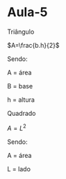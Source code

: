 # Aula-5
Triângulo

$A=\frac{b.h}{2}$

Sendo:

A = área

B = base

h = altura


Quadrado


$A=L^{2}$

Sendo:

A = área

L = lado
